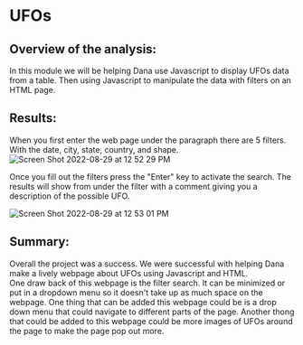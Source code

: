 # UFOs
## Overview of the analysis:
In this module we will be helping Dana use Javascript to display UFOs data from a table. Then using Javascript to manipulate the data with filters on an HTML page. 

## Results:
When you first enter the web page under the paragraph there are 5 filters. With the date, city, state, country, and shape.  ![Screen Shot 2022-08-29 at 12 52 29 PM](https://user-images.githubusercontent.com/106411743/187254033-ffc0da04-ecac-4f87-9000-58ef42550911.png)

Once you fill out the filters press the "Enter" key to activate the search. The results will show from under the filter with a comment giving you a description of the possible UFO. 


![Screen Shot 2022-08-29 at 12 53 01 PM](https://user-images.githubusercontent.com/106411743/187254250-db2d41d5-949c-461a-bba5-c03f74abf85d.png)


## Summary:
Overall the project was a success. We were successful with helping Dana make a lively webpage about UFOs using Javascript and HTML.  
One draw back of this webpage is the filter search. It can be minimized or put in a dropdown menu so it doesn't take up as much space on the webpage.
One thing that can be added this webpage could be is a drop down menu that could navigate to different parts of the page.
Another thong that could be added to this webpage could be more images of UFOs around the page to make the page pop out more.


